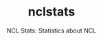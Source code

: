 ---
layout: project

permalink: /projetos/nclstats/

title: nclstats
subtitle: "NCL Stats: Statistics about NCL"

duration: 2013 - 2014

excerpt: "NCL Stats is a tool to generate authoring statistics about <a href=\"http://ncl.org.br/\">NCL</a> documents."

categories: 
 - projects
 - tools
 
tags:
  - qt
  - authoring
  - c++
  - javascript
  - gstatic
  - multimedia
  - web
  - ncl
  - telemidia
  - puc-rio
  - nclstats
---